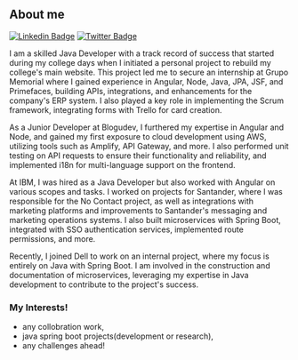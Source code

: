 ## About me

[![Linkedin Badge](https://img.shields.io/badge/-Gustavo%20Toledo-blue?style=social&logo=Linkedin&logoColor=blue&link=www.linkedin.com/in/gustaavo-toledo)](https://www.linkedin.com/in/gustaavo-toledo/) [![Twitter Badge](http://img.shields.io/badge/-@gustaaftoledo-1ca0f1?style=social&logo=twitter&logoColor=blue&link=https://twitter.com/gustaaftoledo)](https://twitter.com/gustaaftoledo)

I am a skilled Java Developer with a track record of success that started during my college days when I initiated a personal project to rebuild my college's main website. This project led me to secure an internship at Grupo Memorial where I gained experience in Angular, Node, Java, JPA, JSF, and Primefaces, building APIs, integrations, and enhancements for the company's ERP system. I also played a key role in implementing the Scrum framework, integrating forms with Trello for card creation.

As a Junior Developer at Blogudev, I furthered my expertise in Angular and Node, and gained my first exposure to cloud development using AWS, utilizing tools such as Amplify, API Gateway, and more. I also performed unit testing on API requests to ensure their functionality and reliability, and implemented i18n for multi-language support on the frontend.

At IBM, I was hired as a Java Developer but also worked with Angular on various scopes and tasks. I worked on projects for Santander, where I was responsible for the No Contact project, as well as integrations with marketing platforms and improvements to Santander's messaging and marketing operations systems. I also built microservices with Spring Boot, integrated with SSO authentication services, implemented route permissions, and more.

Recently, I joined Dell to work on an internal project, where my focus is entirely on Java with Spring Boot. I am involved in the construction and documentation of microservices, leveraging my expertise in Java development to contribute to the project's success.

### My Interests!
- any collobration work,
- java spring boot projects(development or research),
- any challenges ahead!

<!--
**Spaade/Spaade** is a ✨ _special_ ✨ repository because its `README.md` (this file) appears on your GitHub profile.
